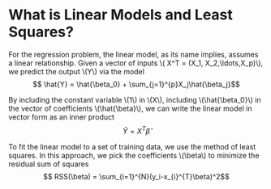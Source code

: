 # What is Linear Models and Least Squares?

For the regression problem, the linear model, as its name implies, assumes a linear
relationship. Given a vector of inputs 
\\( X^T = (X_1, X_2,\ldots,X_p)\\), we predict the output 
\\(Y\\) via the model
$$ \hat{Y} = \hat{\beta_0} + \sum_{j=1}^{p}X_j\hat{\beta_j}$$

By including the constant variable \\(1\\) in \\(X\\), 
including \\(\hat{\beta_0}\\) in the vector of coefficients 
\\(\hat{\beta}\\), we can write the linear model in vector form as an inner product
$$\hat{Y} = X^T\hat{\beta}$$

To fit the linear model to a set of training data, we use the method of least squares. In this approach, we pick the coefficients \\(\beta\\)
to minimize the residual sum of squares
$$ RSS(\beta) = \sum_{i=1}^{N}(y_i-x_{i}^{T}\beta)^2$$